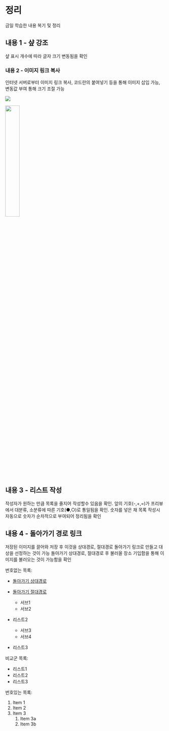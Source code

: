 # 정리

금일 학습한 내용 복기 및 정리

## 내용 1 - 샾 강조

샾 표시 개수에 따라 글자 크기 변동됨을 확인

### 내용 2 - 이미지 링크 복사

인터넷 서버로부터 이미지 링크 복사, 코드란의 붙여넣기 등을 통해 이미지 삽입 가능, 변동값 부여 통해 크기 조절 가능

![](https://lh3.googleusercontent.com/proxy/t6MZGjqkRN9PbZfWW2El8xnMA0JWD691nnR4lT3vrxqpnSBB_z6Nk_Pp2pAUFj3J0yhKO_O6MEEOb6CeeZfMSFczdhTH8lFIT1_99O9WA2py7uY0pbgSLVQZOs3vpgKf_TuShRw)

<img
src="https://lh3.googleusercontent.com/proxy/t6MZGjqkRN9PbZfWW2El8xnMA0JWD691nnR4lT3vrxqpnSBB_z6Nk_Pp2pAUFj3J0yhKO_O6MEEOb6CeeZfMSFczdhTH8lFIT1_99O9WA2py7uY0pbgSLVQZOs3vpgKf_TuShRw" width="30%">

## 내용 3 - 리스트 작성

작성자가 원하는 만큼 목록을 줄지어 작성할수 있음을 확인. 앞의 기호(-,+,=)가 프리뷰에서 대분류, 소분류에 따른 기호(●,○)로 통일됨을 확인.
숫자를 넣은 채 목록 작성시 자동으로 숫자가 순차적으로 부여되어 정리됨을 확인

## 내용 4 - 돌아가기 경로 링크

저장된 이미지를 끌어와 저장 후 이것을 상대경로, 절대경로 돌아가기 링크로 만들고 대상을 선정하는 것이 가능
돌아가기 상대경로, 절대경로 후 불러올 장소 기입함을 통해 이미지를 불러오는 것이 가능함을 확인

번호없는 목록:
- [돌아가기 상대경로](secondfime.md)
- [돌아가기 절대경로](./secondfime.md)
   - 서브1
   - 서브2

- 리스트2
   - 서브3
   - 서브4

- 리스트3

비교군 목록:
+ 리스트1
+ 리스트2
+ 리스트3

번호있는 목록:
1. Item 1
1. Item 2
1. Item 3
   1. Item 3a
   1. Item 3b
